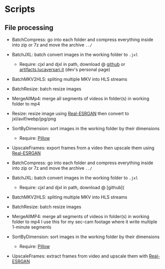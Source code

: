 # Scripts

## File processing
- BatchCompress: go into each folder and compress everything inside into zip or 7z and move the archive `../`
- BatchJXL: batch convert images in the working folder to `.jxl`
  - Require: cjxl and djxl in path, download @ [github](https://github.com/libjxl/libjxl/releases) or [artifacts.lucaversari.it](https://artifacts.lucaversari.it/libjxl/libjxl/latest/) (dev's personal page)
- BatchMKV2HLS: spliting multiple MKV into HLS streams
- BatchResize: batch resize images
- MergeAllMp4: merge all segments of videos in folder(s) in working folder to mp4
- Resize: resize image using [Real-ESRGAN](https://github.com/xinntao/Real-ESRGAN) then convert to jxl/avif/webp/jpg/png
- SortByDimension: sort images in the working folder by their dimensions
  - Require: [Pillow](https://pypi.org/project/Pillow/)
- UpscaleFrames: export frames from a video then upscale them using [Real-ESRGAN](https://github.com/xinntao/Real-ESRGAN)

- BatchCompress: go into each folder and compress everything inside into zip or 7z and move the archive `../`
- BatchJXL: batch convert images in the working folder to `.jxl`
  - Require: cjxl and djxl in path, download @ [github](
- BatchMKV2HLS: spliting multiple MKV into HLS streams
- BatchResize: batch resize images
- MergeAllMP4: merge all segments of videos in folder(s) in working folder to mp4
  I use this for my sec-cam footage where it write multiple 1-minute segments
- SortByDimension: sort images in the working folder by their dimensions
  - Require: [Pillow](https://pypi.org/project/Pillow/)
- UpscaleFrames: extract frames from video and upscale them with [Real-ESRGAN](https://github.com/xinntao/Real-ESRGAN)
